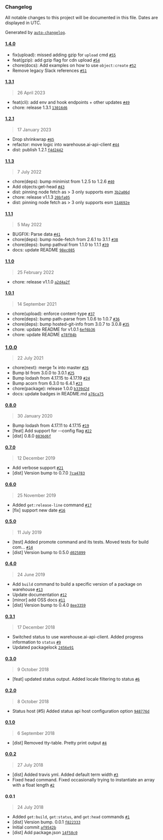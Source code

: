 ### Changelog

All notable changes to this project will be documented in this file. Dates are displayed in UTC.

Generated by [`auto-changelog`](https://github.com/CookPete/auto-changelog).

#### [1.4.0](https://github.com/warehouseai/wrhs/compare/1.3.1...1.4.0)

- fix(upload): missed adding gzip for `upload` cmd [`#55`](https://github.com/warehouseai/wrhs/pull/55)
- feat(gzip): add gzip flag for cdn upload [`#54`](https://github.com/warehouseai/wrhs/pull/54)
- chore(docs): Add examples on how to use `object:create` [`#52`](https://github.com/warehouseai/wrhs/pull/52)
- Remove legacy Slack references [`#51`](https://github.com/warehouseai/wrhs/pull/51)

#### [1.3.1](https://github.com/warehouseai/wrhs/compare/1.2.1...1.3.1)

> 26 April 2023

- feat(cli): add env and hook endpoints + other updates [`#49`](https://github.com/warehouseai/wrhs/pull/49)
- chore: release 1.3.1 [`13016d6`](https://github.com/warehouseai/wrhs/commit/13016d68ec844ad479c13e3e3d641260ff512689)

#### [1.2.1](https://github.com/warehouseai/wrhs/compare/1.1.3...1.2.1)

> 17 January 2023

- Drop shrinkwrap [`#45`](https://github.com/warehouseai/wrhs/pull/45)
- refactor: move logic into warehouse.ai-api-client [`#44`](https://github.com/warehouseai/wrhs/pull/44)
- dist: publish 1.2.1 [`f4d2442`](https://github.com/warehouseai/wrhs/commit/f4d2442803e1920327f9e666eb6c309ff4d4c493)

#### [1.1.3](https://github.com/warehouseai/wrhs/compare/1.1.1...1.1.3)

> 7 July 2022

- chore(deps): bump minimist from 1.2.5 to 1.2.6 [`#40`](https://github.com/warehouseai/wrhs/pull/40)
- Add objects:get-head [`#43`](https://github.com/warehouseai/wrhs/pull/43)
- dist: pinning node fetch as &gt; 3 only supports esm [`3b2a06d`](https://github.com/warehouseai/wrhs/commit/3b2a06d95814b2bc3eb4df1057ad784be0e21eee)
- chore: release v1.1.3 [`20bfa05`](https://github.com/warehouseai/wrhs/commit/20bfa05e02337333a4eafdeb43d66fd83c96319d)
- dist: pinning node fetch as &gt; 3 only supports esm [`514692e`](https://github.com/warehouseai/wrhs/commit/514692e2bf2d31f23a7abdda18121bb10fa69c70)

#### [1.1.1](https://github.com/warehouseai/wrhs/compare/1.1.0...1.1.1)

> 5 May 2022

- BUGFIX: Parse data  [`#41`](https://github.com/warehouseai/wrhs/pull/41)
- chore(deps): bump node-fetch from 2.6.1 to 3.1.1 [`#38`](https://github.com/warehouseai/wrhs/pull/38)
- chore(deps): bump pathval from 1.1.0 to 1.1.1 [`#39`](https://github.com/warehouseai/wrhs/pull/39)
- docs: update README [`98ec085`](https://github.com/warehouseai/wrhs/commit/98ec08539d24729dded86c4eb9786e44fcfeccb2)

#### [1.1.0](https://github.com/warehouseai/wrhs/compare/1.0.1...1.1.0)

> 25 February 2022

- chore: release v1.1.0 [`a2d4a2f`](https://github.com/warehouseai/wrhs/commit/a2d4a2faebdec93eee242947b4bc09a6d310bfa9)

#### [1.0.1](https://github.com/warehouseai/wrhs/compare/1.0.0...1.0.1)

> 14 September 2021

- chore(upload): enforce content-type [`#37`](https://github.com/warehouseai/wrhs/pull/37)
- chore(deps): bump path-parse from 1.0.6 to 1.0.7 [`#36`](https://github.com/warehouseai/wrhs/pull/36)
- chore(deps): bump hosted-git-info from 3.0.7 to 3.0.8 [`#35`](https://github.com/warehouseai/wrhs/pull/35)
- chore: update README for v1.0.1 [`6ef6b36`](https://github.com/warehouseai/wrhs/commit/6ef6b36e64225744fc2c3b3bfc4685c8d59c1e23)
- chore: update README [`e78f04b`](https://github.com/warehouseai/wrhs/commit/e78f04b931a35d050cc496399bf5b7058d86838f)

### [1.0.0](https://github.com/warehouseai/wrhs/compare/0.8.0...1.0.0)

> 22 July 2021

- chore(next): merge 1x into master [`#26`](https://github.com/warehouseai/wrhs/pull/26)
- Bump bl from 3.0.0 to 3.0.1 [`#25`](https://github.com/warehouseai/wrhs/pull/25)
- Bump lodash from 4.17.15 to 4.17.19 [`#24`](https://github.com/warehouseai/wrhs/pull/24)
- Bump acorn from 6.3.0 to 6.4.1 [`#23`](https://github.com/warehouseai/wrhs/pull/23)
- chore(package): release 1.0.0 [`b339d2d`](https://github.com/warehouseai/wrhs/commit/b339d2de02d7c197aca7b6c1cef983c57d38f2c2)
- docs: update badges in README.md [`a76ca75`](https://github.com/warehouseai/wrhs/commit/a76ca753d003fcfaf3713c862fb16689df1c8bbc)

#### [0.8.0](https://github.com/warehouseai/wrhs/compare/0.7.0...0.8.0)

> 30 January 2020

- Bump lodash from 4.17.11 to 4.17.15 [`#19`](https://github.com/warehouseai/wrhs/pull/19)
- [feat] Add support for --config flag [`#22`](https://github.com/warehouseai/wrhs/pull/22)
- [dist] 0.8.0 [`0836d6f`](https://github.com/warehouseai/wrhs/commit/0836d6f7fc64d55a06de3deff7f1e44a69b5424d)

#### [0.7.0](https://github.com/warehouseai/wrhs/compare/0.6.0...0.7.0)

> 12 December 2019

- Add verbose support [`#21`](https://github.com/warehouseai/wrhs/pull/21)
- [dist] Version bump to 0.7.0 [`7ca4783`](https://github.com/warehouseai/wrhs/commit/7ca4783f509d31585ba599b4305adf7e9a9a63bd)

#### [0.6.0](https://github.com/warehouseai/wrhs/compare/0.5.0...0.6.0)

> 25 November 2019

- Added `get:release-line` command [`#17`](https://github.com/warehouseai/wrhs/pull/17)
- [fix] support new date [`#16`](https://github.com/warehouseai/wrhs/pull/16)

#### [0.5.0](https://github.com/warehouseai/wrhs/compare/0.4.0...0.5.0)

> 11 July 2019

- [test] Added promote command and its tests. Moved tests for build com… [`#14`](https://github.com/warehouseai/wrhs/pull/14)
- [dist] Version bump to 0.5.0 [`d025899`](https://github.com/warehouseai/wrhs/commit/d02589930760482eab6d7dfb0acad964753bd378)

#### [0.4.0](https://github.com/warehouseai/wrhs/compare/0.3.1...0.4.0)

> 24 June 2019

- Add `build` command to build a specific version of a package on warehouse  [`#13`](https://github.com/warehouseai/wrhs/pull/13)
- Update documentation [`#12`](https://github.com/warehouseai/wrhs/pull/12)
- [minor] add OSS docs [`#11`](https://github.com/warehouseai/wrhs/pull/11)
- [dist] Version bump to 0.4.0 [`8ee3359`](https://github.com/warehouseai/wrhs/commit/8ee3359a6f49865fa74e119c796fa6dc80effb56)

#### [0.3.1](https://github.com/warehouseai/wrhs/compare/0.3.0...0.3.1)

> 17 December 2018

- Switched status to use warehouse.ai-api-client. Added progress information to `status` [`#9`](https://github.com/warehouseai/wrhs/pull/9)
- Updated packagelock [`2456e91`](https://github.com/warehouseai/wrhs/commit/2456e9101a95b85acd535794c86ea95bb02d221a)

#### [0.3.0](https://github.com/warehouseai/wrhs/compare/0.2.0...0.3.0)

> 9 October 2018

- [feat] updated status output. Added locale filtering to status [`#6`](https://github.com/warehouseai/wrhs/pull/6)

#### [0.2.0](https://github.com/warehouseai/wrhs/compare/0.1.0...0.2.0)

> 8 October 2018

- Status host (#5) Added status api host configuration option [`948776d`](https://github.com/warehouseai/wrhs/commit/948776d6ec1080f567f45c03e888ac7ce204e770)

#### [0.1.0](https://github.com/warehouseai/wrhs/compare/0.0.2...0.1.0)

> 6 September 2018

- [dist] Removed tty-table. Pretty print output [`#4`](https://github.com/warehouseai/wrhs/pull/4)

#### [0.0.2](https://github.com/warehouseai/wrhs/compare/0.0.1...0.0.2)

> 27 July 2018

- [dist] Added travis yml. Added default term width [`#3`](https://github.com/warehouseai/wrhs/pull/3)
- Fixed head command. Fixed occasionally trying to instantiate an array with a float length [`#2`](https://github.com/warehouseai/wrhs/pull/2)

#### 0.0.1

> 24 July 2018

- Added `get:build`, `get:status`, and `get:head` commands [`#1`](https://github.com/warehouseai/wrhs/pull/1)
- [dist] Version bump. 0.0.1 [`f822333`](https://github.com/warehouseai/wrhs/commit/f82233335c331009ec835f849b70a99daa4456c0)
- Initial commit [`af9542b`](https://github.com/warehouseai/wrhs/commit/af9542b7a7d467cfc2b8bd91fdd830ad0a5e6a38)
- [dist] Add package.json [`14f58c0`](https://github.com/warehouseai/wrhs/commit/14f58c0695349943f12910f728cbf25f217bf0a2)
